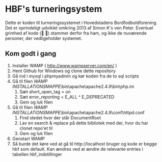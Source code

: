 # HBF's turneringsystem

Dette er koden til turneringssystemet i Hovedstadens Bordfodboldforening. Det er oprindeligt udviklet omkring 2013 af Simon K's ven Peter. Eventuel grimhed af kode (:poop: :poop:) stammer derfor fra ham, og ikke de nuværende personer, der vedligeholder systemet.

## Kom godt i gang

1. Installer WAMP ( http://www.wampserver.com/en/ )
2. Hent Github for Windows og clone dette repository
3. Gå ind i mysql i phpmyadmin og kør koden fra de to sql scripts
4. Gå til filen *WAMP INSTALLATIONSMAPPE*\bin\apache\apache2.4.9\bin\php.ini
	1. Sæt short_open_tag = on
	2. Sæt error_reporting = E_ALL ^ E_DEPRECATED
	3. Gem og luk filen
5. Gå til filen *WAMP INSTALLATIONSMAPPE*\bin\apache\apache2.4.9\conf\httpd.conf
	1. Find stedet hvor der står DocumentRoot
	2. Lav en search & replace på dette bibliotek med der, hvor du har clonet repo'et til
	3. Gem og luk filen
6. Genstart WAMP
7. Så burde det køre ved at gå til http://localhost bruger og kode er begge hbf som default. Kan ændres ved at ændre de relevante entries i tabellen hbf_indstillinger
